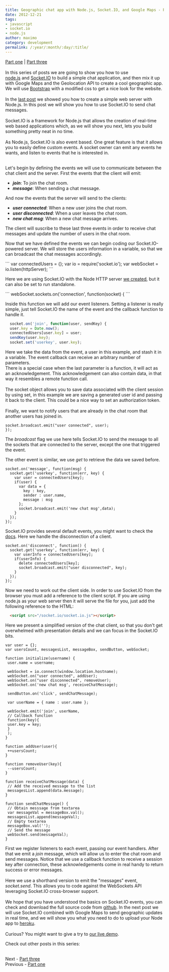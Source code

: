 ```yaml
---
title: Geographic chat app with Node.js, Socket.IO, and Google Maps - Part two
date: 2012-12-21
tags:
- javascript
- socket.io
- node.js
author: maximo
category: development
permalink: /:year/:month/:day/:title/
---
```

<span>
  <a href="/2012/11/06/geographic-chat-app-with-nodejs/">Part one</a> | <a href="/2013/01/29/geographic-chat-app-with-nodejs-part3/">Part three</a>
</span>
<br />
<br />In this series of posts we are going to show you how to use <a href="https://nodejs.org/">node.js</a>&nbsp;and&nbsp;<a href="http://socket.io/">Socket.IO</a>&nbsp;to build a simple chat application, and then mix it up with Google Maps and the Geolocation
API to create a cool geographic app. We will use&nbsp;<a href="https://twitter.github.com/bootstrap/">Bootstrap</a>&nbsp;with a modified css&nbsp;to get a nice look for the website.
<br />
<br />In the <a href="/2012/11/06/geographic-chat-app-with-nodejs/">last post</a> we showed you how to create a simple web server with Node.js. In this post we will show you how to use Socket.IO to send chat messages.
<br />
<br />Socket.IO is a framework for Node.js that allows the creation of real-time web based applications which, as we will show you next, lets you build something pretty neat in no time.
<br />
<br />As Node.js, Socket.IO is also event based. One great feature is that it allows you to easily define custom events. A socket owner can emit any events he wants, and listen to events that he is interested in.
<br />
<br />
<p>Let's begin by defining the events we will use to communicate between the chat client and the server. First the events that the client will emit:
</p>
<ul>
  <li><b><i>join</i></b>: To join the chat room.</li>
  <li><b><i>message</i></b>: When sending a chat message.</li>
</ul>

<p>And now the events that the server will send to the clients:</p>
<ul>
  <li><b><i>user connected</i></b>: When a new user joins the chat room.</li>
  <li><b><i>user disconnected</i></b>: When a user leaves the chat room.</li>
  <li><b><i>new chat msg</i></b>: When a new chat message arrives.</li>
</ul>
<p>
  The client will suscribe to these last three events in order to receive chat messages and update the number of users in the chat room.
</p>

<p>
  Now that we have defined the events we can begin coding our Socket.IO-powered server. We will store the users information in a variable, so that we can broadcast the chat messages&nbsp;accordingly.
</p>
```
var connectedUsers = {};
var io = require('socket.io');
var webSocket = io.listen(httpServer);
```

<p>
Here we are using Socket.IO with the Node HTTP server <a href="/2012/11/06/geographic-chat-app-with-nodejs/">we created</a>, but it can also be set to run standalone.
</p>
```
webSocket.sockets.on('connection', function(socket) {
```

<p>
Inside this function we will add our event listeners. Setting a listener is really simple, just tell Socket.IO the name of the event and the callback function to handle it.
</p>

```javascript
  socket.on('join', function(user, sendKey) {
  user.key = Date.now();
  connectedUsers[user.key] = user;
  sendKey(user.key);
  socket.set('userkey', user.key);
```

Here we take the data from the event, a user in this example, and stash it in a variable. The event callback can receive an arbitrary number of parameters.
<br />There is a special case when the last parameter is a function, it will act as an acknowledgement. This acknowledgement can also contain data, in that way it resembles a remote function call.
<br />
<br />The socket object allows you to save data associated with the client session by using set, in this example we are saving a generated user id and passing it back to the client. This could be a nice way to set an authorization token.
<br />
<br />Finally, we want to notify users that are already in the chat room that another users has joined in.
<br />

```
socket.broadcast.emit("user connected", user);
});
```

<p>
The <i>broadcast</i> flag we use here tells Socket.IO to send the message to all the sockets that are connected to the server, except the one that triggered the event.
</p>
<p>
  The other event is similar, we use <i>get</i> to retrieve the data we saved before.
</p>

```
socket.on('message', function(msg) {
  socket.get('userkey', function(err, key) {
    var user = connectedUsers[key];
    if(user) {
      var data = {
        key : key,
        sender : user.name,
        message : msg
      };
      socket.broadcast.emit('new chat msg',data);
    }
  });
});
```

<p>
Socket.IO provides several default events, you might want to check the <a href="https://github.com/LearnBoost/socket.io/wiki/Exposed-events">docs</a>. Here we handle the disconnection of a client.
</p>

```
socket.on('disconnect', function() {
  socket.get('userkey', function(err, key) {
    var userInfo = connectedUsers[key];
    if(userInfo) {
      delete connectedUsers[key];
      socket.broadcast.emit("user disconnected", key);
    }
  });
});
```

<p>
Now we need to work out the client side. In order to use Socket.IO from the browser you must add a reference to the client script. If you are using node.js as your web server then it will serve the file for you, just add the following reference to the
HTML:
</p>

```html
  <script src="/socket.io/socket.io.js"></script>
```

<p>
Here we present a simplified version of the chat client, so that you don't get overwhelmed with presentation details and we can focus in the Socket.IO bits.
</p>

```
var user = {};
var usersCount, messagesList, messageBox, sendButton, webSocket;

function initialize(username) {
 user.name = username;

 webSocket = io.connect(window.location.hostname);
 webSocket.on("user connected", addUser);
 webSocket.on("user disconnected", removeUser);
 webSocket.on('new chat msg', receiveChatMessage);

 sendButton.on('click', sendChatMessage);

 var userName = { name : user.name };

 webSocket.emit('join', userName,
 // Callback function
 function(key){
 user.key = key;
 }
 );
}

function addUser(user){
 ++usersCount;
}

function removeUser(key){
 --usersCount;
}

function receiveChatMessage(data) {
 // Add the received message to the list
 messagesList.append(data.message);
}

function sendChatMessage() {
 // Obtain messsage from textarea
 var messageVal = messageBox.val();
 messagesList.append(messageVal);
 // Empty textarea
 messageBox.val('');
 // Send the message
 webSocket.send(messageVal);
}

```
First we register listeners to each event, passing our event handlers. After that we emit a <i>join</i> message, which will allow us to enter the chat room and send messages. Notice that we use a callback function to receive a session key after connection,
these acknowledgements come in real handy to return success or error messages.
<br />
<br />Here we use a shorthand version to emit the "messages" event, <i>socket.send</i>. This allows you to code against the WebSockets API leveraging Socket.IO cross-browser support.
<br />
<br />We hope that you have understood the basics on Socket.IO events, you can check and download the full source code from&nbsp;<a href="https://github.com/xmartlabs/map-chat">github</a>. In the next post we will use Socket.IO combined with Google Maps to
send&nbsp;geographic updates in real time, and we will show you what you need to do to upload your Node app to <a href="https://www.heroku.com/">heroku</a>.
<br />
<br />Curious? You might want to give a try to&nbsp;<a href="https://xmart-chat.herokuapp.com/">our live demo</a>.
<br />
<p>
Check out other posts in this series:
</p>
<br />Next - <a href="/2013/01/29/geographic-chat-app-with-nodejs-part3/">Part three</a>
<br />Previous - <a href="/2012/11/06/geographic-chat-app-with-nodejs/">Part one</a>
